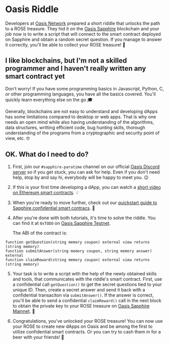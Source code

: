 # Oasis Riddle

Developers at [Oasis Network][oasis-network] prepared a short riddle
that unlocks the path to a ROSE treasure. They hid it on the [Oasis Sapphire][oasis-explorer]
blockchain and your job now is to write a script that will connect to the
smart contract deployed on Sapphire and obtain
a random secret question. If you manage to answer it correctly, 
you'll be able to collect your ROSE treasure! 🌹

## I like blockchains, but I'm not a skilled programmer and  I haven't really written any smart contract yet

Don't worry! If you have some programming basics in Javascript, Python, C, or other programming languages, you have all the basics covered. You'll quickly learn everything else on the go 🎓

Generally, blockchains are not easy to understand and developing dApps has
some limitations compared to desktop or web apps. That is why one needs 
an open mind while also having understanding of the algorithms, 
data structures, writting efficient code, bug hunting skills, thorough
understanding of the programs from a cryptographic and security point of view, etc. 🤓

## OK. What do I need to do?

1. First, join our `#sapphire-paratime` channel on our official
   [Oasis Discord server][oasis-discord] so if you get stuck, you can ask for help.
   Even if you don't need help, stop by and say hi, everybody will be happy to meet you. 😉

2. If this is your first time developing a dApp, you can watch a 
   [short video on Ethereum smart contracts][ethereum-tutorial]. 💡

3. When you're ready to move further, check out our 
   [quickstart guide to Sapphire confidential smart contracs][oasis-sapphire-quickstart]. 💎

4. After you're done with both tutorials, it's time to solve the riddle. You can find it at
   `0xTODO` on [Oasis Sapphire Testnet][oasis-explorer-testnet]. 
   
   The ABI of the contract is:

```solidity
function getQuestion(string memory coupon) external view returns (string memory)
function submitAnswer(string memory coupon, string memory answer) external
function claimReward(string memory coupon) external view returns (string memory)
```

5. Your task is to write a script with the help of the newly obtained skills and tools, 
   that communicates with the riddle's smart contract. First, use a confidential call
   `getQuestion()` to get the secret questions tied to your unique ID. Then, create
   a secret answer and send it back with a confidential transaciton via 
   `submitAnswer()`. If the answer is correct, you'll be able to send a confidential 
   `claimReward()` call in the next block to obtain the private key 
   to your ROSE treasure on [Oasis Sapphire Mainnet][oasis-explorer]. 🎉

6. Congratulations, you've unlocked your ROSE treasure! You can now use your ROSE
   to create new dApps on Oasis and be among the first to utilize confidential smart contracts. 
   Or you can try to cash them in for a beer with your friends! 🍻

[oasis-network]: https://oasisprotocol.org
[oasis-discord]: https://discord.gg/oasisprotocol
[ethereum-tutorial]: https://ethereum.org/en/developers/tutorials/hello-world-smart-contract-fullstack/
[oasis-sapphire-quickstart]: https://docs.oasis.io/dapp/sapphire/quickstart
[oasis-explorer-testnet]: https://testnet.explorer.sapphire.oasis.dev/
[oasis-explorer]: https://explorer.sapphire.oasis.io/
[bitcoin-map]: https://map.bitcoin.com

